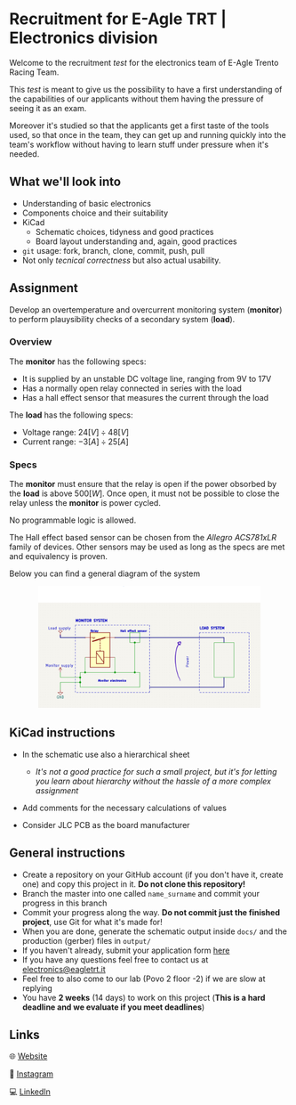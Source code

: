 # Recruitment for E-Agle TRT | Electronics division

Welcome to the recruitment _test_ for the electronics team of E-Agle Trento Racing Team.

This _test_ is meant to give us the possibility to have a first understanding of the capabilities of our applicants without them having the pressure of seeing it as an exam.

Moreover it's studied so that the applicants get a first taste of the tools used, so that once in the team, they can get up and running quickly into the team's workflow without having to learn stuff under pressure when it's needed.

## What we'll look into

 - Understanding of basic electronics
 - Components choice and their suitability
 - KiCad
   - Schematic choices, tidyness and good practices
   - Board layout understanding and, again, good practices
 - `git` usage: fork, branch, clone, commit, push, pull
 - Not only _tecnical correctness_ but also actual usability.

## Assignment

Develop an overtemperature and overcurrent monitoring system (**monitor**) to perform plauysibility checks of a secondary system (**load**).

### Overview
The **monitor** has the following specs:
- It is supplied by an unstable DC voltage line, ranging from 9V to 17V
- Has a normally open relay connected in series with the load
- Has a hall effect sensor that measures the current through the load

The **load** has the following specs:
- Voltage range: $24[V] \div 48[V]$
- Current range: $-3[A] \div 25[A]$

### Specs
The **monitor** must ensure that the relay is open if the power obsorbed by the **load** is above $500[W]$.
Once open, it must not be possible to close the relay unless the **monitor** is power cycled.

No programmable logic is allowed.

The Hall effect based sensor can be chosen from the _Allegro ACS781xLR_ family of devices. Other sensors may be used as long as the specs are met and equivalency is proven.

Below you can find a general diagram of the system

<p align="center">
<img src=".\general-diagram.png" width="400">
</p>

## KiCad instructions
- In the schematic use also a hierarchical sheet
  - _It's not a good practice for such a small project, but it's for letting you learn about hierarchy without the hassle of a more complex assignment_

- Add comments for the necessary calculations of values

- Consider JLC PCB as the board manufacturer

## General instructions

 - Create a repository on your GitHub account (if you don't have it, create one) and copy this project in it. **Do not clone this repository!**
 - Branch the master into one called `name_surname` and commit your progress in this branch
 - Commit your progress along the way. **Do not commit just the finished project**, use Git for what it's made for!
 - When you are done, generate the schematic output inside `docs/` and the production (gerber) files in `output/`
 - If you haven't already, submit your application form [here](https://eagletrt.it/apply)
 - If you have any questions feel free to contact us at [electronics@eagletrt.it](mailto:electronics@eagletrt.it)
 - Feel free to also come to our lab (Povo 2 floor -2) if we are slow at replying
 - You have **2 weeks** (14 days) to work on this project (**This is a hard deadline and we evaluate if you meet deadlines**)

## Links
:globe_with_meridians: [Website](https://www.eagletrt.it)

:iphone: [Instagram](https://www.instagram.com/eagletrt)

:computer: [LinkedIn](https://www.linkedin.com/company/eagletrentoracingteam)